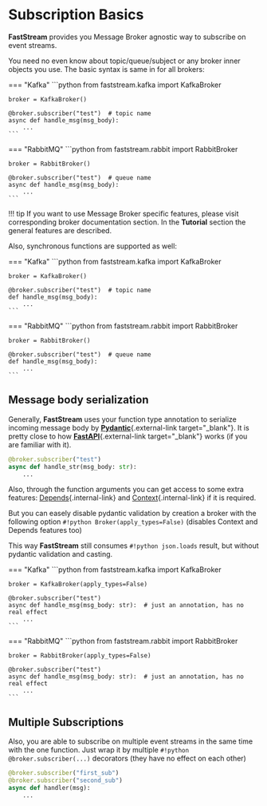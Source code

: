 # Subscription Basics

**FastStream** provides you Message Broker agnostic way to subscribe on event streams.

You need no even know about topic/queue/subject or any broker inner objects you use.
The basic syntax is same in for all brokers:

=== "Kafka"
    ```python
    from faststream.kafka import KafkaBroker

    broker = KafkaBroker()

    @broker.subscriber("test")  # topic name
    async def handle_msg(msg_body):
        ...
    ```

=== "RabbitMQ"
    ```python
    from faststream.rabbit import RabbitBroker

    broker = RabbitBroker()

    @broker.subscriber("test")  # queue name
    async def handle_msg(msg_body):
        ...
    ```

!!! tip
    If you want to use Message Broker specific features, please visit corresponding broker documentation section.
    In the **Tutorial** section the general features are described.

Also, synchronous functions are supported as well:

=== "Kafka"
    ```python
    from faststream.kafka import KafkaBroker

    broker = KafkaBroker()

    @broker.subscriber("test")  # topic name
    def handle_msg(msg_body):
        ...
    ```

=== "RabbitMQ"
    ```python
    from faststream.rabbit import RabbitBroker

    broker = RabbitBroker()

    @broker.subscriber("test")  # queue name
    def handle_msg(msg_body):
        ...
    ```

## Message body serialization

Generally, **FastStream** uses your function type annotation to serialize incoming message body by [**Pydantic**](https://docs.pydantic.dev){.external-link target="_blank"}. It is pretty close to how [**FastAPI**](https://fastapi.tiangolo.com){.external-link target="_blank"} works (if you are familiar with it).

```python
@broker.subscriber("test")
async def handle_str(msg_body: str):
    ...
```

Also, through the function arguments you can get access to some extra features: [Depends](../dependencies/index.md){.internal-link} and [Context](../context/existed.md){.internal-link} if it is required.

But you can easely disable pydantic validation by creation a broker with the following option `#!python Broker(apply_types=False)` (disables Context and Depends features too)

This way **FastStream** still consumes `#!python json.loads` result, but without pydantic validation and casting.

=== "Kafka"
    ```python
    from faststream.kafka import KafkaBroker

    broker = KafkaBroker(apply_types=False)

    @broker.subscriber("test")
    async def handle_msg(msg_body: str):  # just an annotation, has no real effect
        ...
    ```

=== "RabbitMQ"
    ```python
    from faststream.rabbit import RabbitBroker

    broker = RabbitBroker(apply_types=False)

    @broker.subscriber("test")
    async def handle_msg(msg_body: str):  # just an annotation, has no real effect
        ...
    ```

## Multiple Subscriptions

Also, you are able to subscribe on multiple event streams in the same time with the one function. Just wrap it by multiple `#!python @broker.subscriber(...)` decorators (they have no effect on each other)

```python
@broker.subscriber("first_sub")
@broker.subscriber("second_sub")
async def handler(msg):
    ...
```
